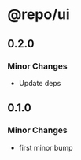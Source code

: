 # @repo/ui

## 0.2.0

### Minor Changes

- Update deps

## 0.1.0

### Minor Changes

- first minor bump
